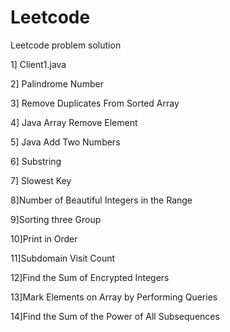 # Leetcode
Leetcode problem solution
 
1] Client1.java
 
2] Palindrome Number

3] Remove Duplicates From Sorted Array

4] Java Array Remove Element 

5] Java Add Two Numbers

6] Substring

7] Slowest Key 

8]Number of Beautiful Integers in the Range

9]Sorting three Group

10]Print in Order

11]Subdomain Visit Count

12]Find the Sum of Encrypted Integers

13]Mark Elements on Array by Performing Queries

14]Find the Sum of the Power of All Subsequences
